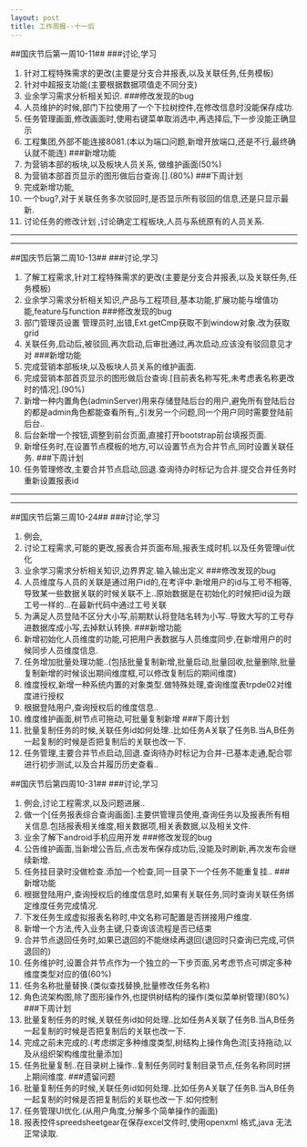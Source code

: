 ```yaml
---
layout: post
title: 工作周报--十一后
---  
```

 
##国庆节后第一周10-11##
###讨论,学习
1. 针对工程特殊需求的更改(主要是分支合并报表,以及关联任务,任务模板)
2. 针对中超报支功能(主要根据数据项值走不同分支)
3. 业余学习需求分析相关知识.
###修改发现的bug  
1. 人员维护的时候,部门下拉使用了一个下拉树控件,在修改信息时没能保存成功.
2. 任务管理画面,修改画面时,使用右键菜单取消选中,再选择后,下一步没能正确显示
3. 工程集团,外部不能连接8081.(本以为端口问题,新增开放端口,还是不行,最终确认就不能连)
###新增功能
1. 为营销本部的板块,以及板块人员关系, 做维护画面(50%)
2. 为营销本部首页显示的图形做后台查询.[].(80%)
###下周计划
1. 完成新增功能,
2. 一个bug?,对于关联任务多次驳回时,是否显示所有驳回的信息,还是只显示最新.  
3. 讨论任务的修改计划 ,讨论确定工程板块,人员与系统原有的人员关系.
 
---
---
##国庆节后第二周10-13##
###讨论,学习
1. 了解工程需求,针对工程特殊需求的更改(主要是分支合并报表,以及关联任务,任务模板)
2. 业余学习需求分析相关知识,产品与工程项目,基本功能,扩展功能与增值功能,feature与function
###修改发现的bug  
1. 部门管理员设置 管理员时,出错,Ext.getCmp获取不到window对象.改为获取grid
2. 关联任务,启动后,被驳回,再次启动,后审批通过,再次启动,应该没有驳回意见才对
###新增功能
1. 完成营销本部板块,以及板块人员关系的维护画面.
2. 完成营销本部首页显示的图形做后台查询.[目前表名称写死,未考虑表名称更改时的情况].(90%)
3. 新增一种内置角色(adminServer)用来存储登陆后台的用户,避免所有登陆后台的都是admin角色都能查看所有,,引发另一个问题,同一个用户同时需要登陆前后台..
4. 后台新增一个按钮,调整到前台页面,直接打开bootstrap前台填报页面.
5. 新增任务时,在设置节点模板的地方,可以设置节点为合并节点,同时设置关联任务.
###下周计划
1. 任务管理修改,主要合并节点启动,回退.查询待办时标记为合并.提交合并任务时重新设置报表id

---
---
##国庆节后第三周10-24##
###讨论,学习
1. 例会,
2. 讨论工程需求,可能的更改,报表合并页面布局,报表生成时机.以及任务管理ui优化
3. 业余学习需求分析相关知识,边界界定.输入输出定义
###修改发现的bug  
1. 人员维度与人员的关联是通过用户id的,在考评中.新增用户的id与工号不相等,导致某一些数据关联的时候关联不上..原始数据是在初始化的时候把id设为跟工号一样的...在最新代码中通过工号关联
2. 为满足人员登陆不区分大小写,前期默认将登陆名转为小写..导致大写的工号存进数据库成小写,去掉默认转换.
###新增功能
1. 新增初始化人员维度的功能,可把用户表数据与人员维度同步,在新增用户的时候同步人员维度信息.
2. 任务增加批量处理功能..(包括批量复制新增,批量启动,批量回收,批量删除,批量复制新增的时候谈出期间维度框,可以修改复制后的期间维度)
3. 维度授权,新增一种系统内置的对象类型.做特殊处理,查询维度表trpde02对维度进行授权
4. 根据登陆用户,查询授权后的维度信息..
5. 维度维护画面,树节点可拖动,可批量复制新增
###下周计划
1. 批量复制任务的时候,关联任务id如何处理..比如任务A关联了任务B.当A,B任务一起复制的时候是否把复制后的关联也改一下.
2. 任务管理,主要合并节点启动,回退.查询待办时标记为合并-已基本走通,配合鄂进行初步测试,以及合并履历历史查看..

##国庆节后第四周10-31##
###讨论,学习
1. 例会,讨论工程需求,以及问题进展..
2. 做一个[任务报表综合查询画面].主要供管理员使用,查询任务以及报表所有相关信息.包括报表相关维度,相关数据项,相关表数据,以及相关文件.
3. 业余了解下android手机应用开发
###修改发现的bug  
1. 公告维护画面,当新增公告后,点击发布保存成功后,没能及时刷新,再次发布会继续新增. 
2. 任务挂目录时没做检查.添加一个检查,同一目录下一个任务不能重复挂..
###新增功能
1. 根据登陆用户,查询授权后的维度信息时,如果有关联任务,同时查询关联任务绑定维度任务完成情况.
2. 下发任务生成虚拟报表名称时,中文名称可配置是否拼接用户维度.
3. 新增一个方法,传入业务主键,只查询该流程是否已结束
4. 合并节点退回任务时,如果已退回的不能继续再退回(退回时只查询已完成,可供退回的)
5. 任务维护时,设置合并节点作为一个独立的一下步页面,另考虑节点可绑定多种维度类型对应的值(60%)
6. 任务名称批量替换.(类似查找替换,批量修改任务名称)
7. 角色流架构图,除了图形操作外,也提供树结构的操作(类似菜单树管理)(80%)
###下周计划
1. 批量复制任务的时候,关联任务id如何处理..比如任务A关联了任务B.当A,B任务一起复制的时候是否把复制后的关联也改一下.
2. 完成之前未完成的.(考虑绑定多种维度类型,树结构上操作角色流[支持拖动,以及从组织架构维度批量添加]
3. 任务批量复制..在目录树上操作..复制任务同时复制目录节点,任务名称同时拼上期间维度.
###遗留问题
1. 批量复制任务的时候,关联任务id如何处理..比如任务A关联了任务B.当A,B任务一起复制的时候是否把复制后的关联也改一下.如何控制
2. 任务管理UI优化.(从用户角度,分解多个简单操作的画面)
3. 报表控件spreedsheetgear在保存excel文件时,使用openxml 格式,java 无法正常读取.